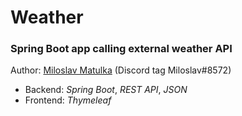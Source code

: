 # Weather
### Spring Boot app calling external weather API
Author: [Miloslav Matulka](https://github.com/MiloslavMatulka) (Discord tag Miloslav#8572)

- Backend: *Spring Boot*, *REST API*, *JSON*
- Frontend: *Thymeleaf*

